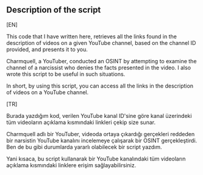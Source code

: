 ## Description of the script

[EN]


This code that I have written here, retrieves all the links found in the description of videos on a given YouTube channel, based on the channel ID provided, and presents it to you.

Charmquell, a YouTuber, conducted an OSINT by attempting to examine the channel of a narcissist who denies the facts presented in the video. I also wrote this script to be useful in such situations.

In short, by using this script, you can access all the links in the description of videos on a YouTube channel.


[TR]


Burada yazdığım kod, verilen YouTube kanal ID'sine göre kanal üzerindeki tüm videoların açıklama kısmındaki linkleri çekip size sunar.


Charmquell adlı bir YouTuber, videoda ortaya çıkardığı gerçekleri reddeden bir narsistin YouTube kanalını incelemeye çalışarak bir OSINT gerçekleştirdi. Ben de bu gibi durumlarda yararlı olabilecek bir script yazdım.


Yani kısaca, bu script kullanarak bir YouTube kanalındaki tüm videoların açıklama kısmındaki linklere erişim sağlayabilirsiniz.
